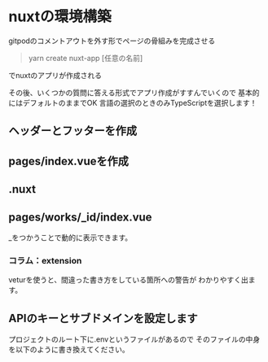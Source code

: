# nuxtの環境構築

gitpodのコメントアウトを外す形でページの骨組みを完成させる

> yarn create nuxt-app [任意の名前]

でnuxtのアプリが作成される

その後、いくつかの質問に答える形式でアプリ作成がすすんでいくので
基本的にはデフォルトのままでOK
言語の選択のときのみTypeScriptを選択します！

## ヘッダーとフッターを作成

## pages/index.vueを作成

## .nuxt

## pages/works/_id/index.vue
_をつかうことで動的に表示できます。

### コラム：extension
veturを使うと、間違った書き方をしている箇所への警告が
わかりやすく出ます。

## APIのキーとサブドメインを設定します
プロジェクトのルート下に.envというファイルがあるので
そのファイルの中身を以下のように書き換えてください。